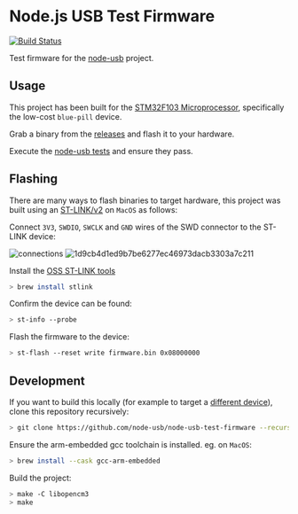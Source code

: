 # Node.js USB Test Firmware

[![Build Status](https://github.com/node-usb/node-usb-test-firmware/workflows/ci/badge.svg)](https://github.com/node-usb/node-usb-test-firmware/actions)

Test firmware for the [node-usb](https://github.com/tessel/node-usb) project.

## Usage

This project has been built for the [STM32F103 Microprocessor](https://www.st.com/en/microcontrollers-microprocessors/stm32f103.html), specifically the low-cost `blue-pill` device.

Grab a binary from the [releases](https://github.com/node-usb/node-usb-test-firmware/releases) and flash it to your hardware.

Execute the [node-usb tests](https://github.com/tessel/node-usb/blob/master/test/usb.coffee) and ensure they pass.

## Flashing

There are many ways to flash binaries to target hardware, this project was built using an [ST-LINK/v2](https://www.st.com/en/development-tools/st-link-v2.html) on `MacOS` as follows:

Connect `3V3`, `SWDIO`, `SWCLK` and `GND` wires of the SWD connector to the ST-LINK device:

![connections](https://github.com/node-usb/node-usb-test-firmware/assets/61341/81defa91-124e-4a11-8761-0ce1c5d35cb9)
![1d9cb4d1ed9b7be6277ec46973dacb3303a7c211](https://github.com/node-usb/node-usb-test-firmware/assets/61341/56aa9e1a-70a9-4f3c-8723-f9c4aabc9868)

Install the [OSS ST-LINK tools](https://github.com/stlink-org/stlink)

```bash
> brew install stlink
```

Confirm the device can be found:

```bash
> st-info --probe
```

Flash the firmware to the device:

```bash
> st-flash --reset write firmware.bin 0x08000000
```

## Development

If you want to build this locally (for example to target a [different device](https://github.com/libopencm3/libopencm3/blob/master/ld/devices.data)), clone this repository recursively:

```bash
> git clone https://github.com/node-usb/node-usb-test-firmware --recurse-submodules
```

Ensure the arm-embedded gcc toolchain is installed. eg. on `MacOS`:

```bash
> brew install --cask gcc-arm-embedded
```

Build the project:

```bash
> make -C libopencm3
> make
```
